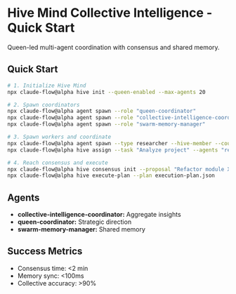 # Hive Mind Collective Intelligence - Quick Start

Queen-led multi-agent coordination with consensus and shared memory.

## Quick Start

```bash
# 1. Initialize Hive Mind
npx claude-flow@alpha hive init --queen-enabled --max-agents 20

# 2. Spawn coordinators
npx claude-flow@alpha agent spawn --role "queen-coordinator"
npx claude-flow@alpha agent spawn --role "collective-intelligence-coordinator"
npx claude-flow@alpha agent spawn --role "swarm-memory-manager"

# 3. Spawn workers and coordinate
npx claude-flow@alpha agent spawn --type researcher --hive-member --count 5
npx claude-flow@alpha hive assign --task "Analyze project" --agents "researcher-*"

# 4. Reach consensus and execute
npx claude-flow@alpha hive consensus init --proposal "Refactor module X"
npx claude-flow@alpha hive execute-plan --plan execution-plan.json
```

## Agents
- **collective-intelligence-coordinator:** Aggregate insights
- **queen-coordinator:** Strategic direction
- **swarm-memory-manager:** Shared memory

## Success Metrics
- Consensus time: <2 min
- Memory sync: <100ms
- Collective accuracy: >90%
